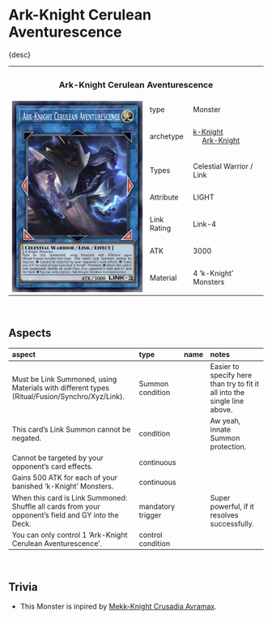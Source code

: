 # Ark-Knight Cerulean Aventurescence

{desc}


<table>
  <tr>
    <th colspan="3"> <h3> Ark-Knight Cerulean Aventurescence </h3> </th>
  </tr>
  <tr>
    <td rowspan="8"> <img src="../../../../.assets/cards/link/Cerulean Aventurescence.png" width="320px"> </td>
  </tr>
  <tr>
    <td> type </td>
    <td> Monster </td>
  </tr>
  <tr>
    <td> archetype </td>
    <td> <a href="../../../archetypes/k-Knight.md">k-Knight</a> <br> &emsp; <a href="../../../archetypes/Ark-Knight.md">Ark-Knight</a> </td>
  </tr>
  <tr>
    <td> Types </td>
    <td> Celestial Warrior / Link </td>
  </tr>
  <tr>
    <td> Attribute </td>
    <td> LIGHT </td>
  </tr>
  <tr>
    <td> Link Rating </td>
    <td> Link-4 </td>
  </tr>
  <tr>
    <td> ATK </td>
    <td> 3000 </td>
  </tr>
  <tr>
    <td> Material </td>
    <td> 4 ‘k-Knight’ Monsters </td>
  </tr>
</table>


<br>


## Aspects

| aspect | type | name | notes |
| :----- | :--- | :--- | :---- |
| Must be Link Summoned, using Materials with different types (Ritual/Fusion/Synchro/Xyz/Link). | Summon condition | | Easier to specify here than try to fit it all into the single line above. |
| This card’s Link Summon cannot be negated. | condition | | Aw yeah, innate Summon protection. |
| Cannot be targeted by your opponent’s card effects. | continuous | | |
| Gains 500 ATK for each of your banished ‘k-Knight’ Monsters. | continuous | | |
| When this card is Link Summoned: Shuffle all cards from your opponent’s field and GY into the Deck. | mandatory trigger | | Super powerful, if it resolves successfully. |
| You can only control 1 ‘Ark-Knight Cerulean Aventurescence’. | control condition | | |


<br>


## Trivia

- This Monster is inpired by [Mekk-Knight Crusadia Avramax](https://yugipedia.com/wiki/Mekk-Knight_Crusadia_Avramax).
